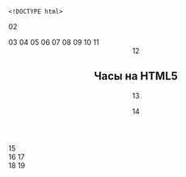 	<!DOCTYPE html>
02
<html lang="ru" >
03
    <head>
04
        <meta charset="utf-8" />
05
        <title></title>
06
        <link href="css/main.css" rel="stylesheet" type="text/css" />
07
        <script src="http://code.jquery.com/jquery-latest.min.js"></script>
08
        <script src="js/script.js"></script>
09
    </head>
10
    <body>
11
        <header>
12
            <h2>Часы на HTML5</h2>
13
            
14
        </header>
15
        <div class="clocks">
16
            <canvas id="canvas" width="500" height="500"></canvas>
17
        </div>
18
    </body>
19
</html>

